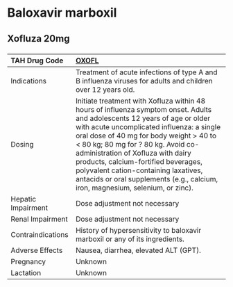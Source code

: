 # Baloxavir marboxil

## Xofluza 20mg

##### 

| TAH Drug Code      | [OXOFL](https://www.tahsda.org.tw/drugs/hissearch.php?drug_code=OXOFL)                                                                                                                                                                                                                                                                                                                                                                                         |
|:-------------------|:---------------------------------------------------------------------------------------------------------------------------------------------------------------------------------------------------------------------------------------------------------------------------------------------------------------------------------------------------------------------------------------------------------------------------------------------------------------|
| Indications        | Treatment of acute infections of type A and B influenza viruses for adults and children over 12 years old.                                                                                                                                                                                                                                                                                                                                                     |
| Dosing             | Initiate treatment with Xofluza within 48 hours of influenza symptom onset. Adults and adolescents 12 years of age or older with acute uncomplicated influenza: a single oral dose of 40 mg for body weight > 40 to < 80 kg; 80 mg for ? 80 kg. Avoid co-administration of Xofluza with dairy products, calcium-fortified beverages, polyvalent cation-containing laxatives, antacids or oral supplements (e.g., calcium, iron, magnesium, selenium, or zinc). |
| Hepatic Impairment | Dose adjustment not necessary                                                                                                                                                                                                                                                                                                                                                                                                                                  |
| Renal Impairment   | Dose adjustment not necessary                                                                                                                                                                                                                                                                                                                                                                                                                                  |
| Contraindications  | History of hypersensitivity to baloxavir marboxil or any of its ingredients.                                                                                                                                                                                                                                                                                                                                                                                   |
| Adverse Effects    | Nausea, diarrhea, elevated ALT (GPT).                                                                                                                                                                                                                                                                                                                                                                                                                          |
| Pregnancy          | Unknown                                                                                                                                                                                                                                                                                                                                                                                                                                                        |
| Lactation          | Unknown                                                                                                                                                                                                                                                                                                                                                                                                                                                        |

